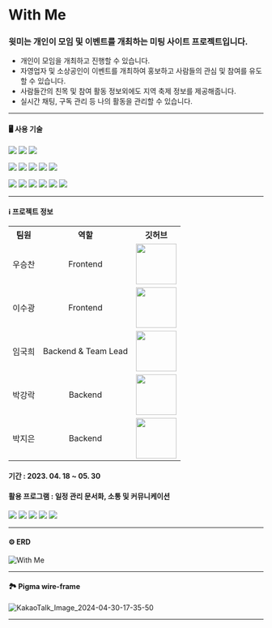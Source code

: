 # With Me 
### 윗미는 개인이 모임 및 이벤트를 개최하는 미팅 사이트 프로젝트입니다.

- 개인이 모임을 개최하고 진행할 수 있습니다. 
- 자영업자 및 소상공인이 이벤트를 개최하여 홍보하고 사람들의 관심 및 참여를 유도할 수 있습니다. 
- 사람들간의 친목 및 참여 활동 정보외에도 지역 축제 정보를 제공해줍니다.
- 실시간 채팅, 구독 관리 등 나의 활동을 관리할 수 있습니다.

***

#### 🖥️ 사용 기술
<img src="https://img.shields.io/badge/Vite-646CFF?style=for-the-badge&logo=Vite&logoColor=white"> <img src="https://img.shields.io/badge/Yarn-2C8EBB?style=for-the-badge&logo=Yarn&logoColor=white"> <img src="https://img.shields.io/badge/Git-F05032?style=for-the-badge&logo=Git&logoColor=white">

<img src="https://img.shields.io/badge/react-61DAFB?style=for-the-badge&logo=react&logoColor=black"> <img src="https://img.shields.io/badge/typescript-3178C6?style=for-the-badge&logo=typescript&logoColor=black"> <img src="https://img.shields.io/badge/reactrouter-CA4245?style=for-the-badge&logo=reactrouter&logoColor=white"> <img src="https://img.shields.io/badge/reactquery-FF4154?style=for-the-badge&logo=reactquery&logoColor=white"> <img src="https://img.shields.io/badge/reacthookform-EC5990?style=for-the-badge&logo=reacthookform&logoColor=white"> 

<img src="https://img.shields.io/badge/Zustand-FFBF00?style=for-the-badge&logo=&logoColor=black"> <img src="https://img.shields.io/badge/axios-5A29E4?style=for-the-badge&logo=axios&logoColor=white"> <img src="https://img.shields.io/badge/tailwindcss-06B6D4?style=for-the-badge&logo=tailwindcss&logoColor=white"> <img src="https://img.shields.io/badge/prettier-F7B93E?style=for-the-badge&logo=prettier&logoColor=white"> <img src="https://img.shields.io/badge/eslint-4B32C3?style=for-the-badge&logo=eslint&logoColor=white"> <img src="https://img.shields.io/badge/vercel-000000?style=for-the-badge&logo=vercel&logoColor=white">


***

#### ℹ️ 프로젝트 정보
<table style="margin-left: 0;">
  <tr>
    <th style="text-align: center;">팀원</th>
    <th style="text-align: center;">역할</th>
    <th style="text-align: center;">깃허브</th>
  </tr>
  <tr>
    <td style="text-align: center;">우승찬</td>
    <td style="text-align: center;">Frontend</td>
    <td style="text-align: center;"><a href="https://github.com/ice-bear98"><img src="https://github.com/ice-bear98.png" width="80" height="80"></a></td>
  </tr>
  <tr>
    <td style="text-align: center;">이수광</td>
    <td style="text-align: center;">Frontend</td>
    <td style="text-align: center;"><a href="https://github.com/sueWavy"><img src="https://github.com/sueWavy.png" width="80" height="80"></a></td>
  </tr>
  <tr>
    <td style="text-align: center;">임국희</td>
    <td style="text-align: center;">Backend & Team Lead</td>
    <td style="text-align: center;"><a href="https://github.com/gamgyul163"><img src="https://github.com/gamgyul163.png" width="80" height="80"></a></td>
  </tr>
  <tr>
    <td style="text-align: center;">박강락</td>
    <td style="text-align: center;">Backend</td>
    <td style="text-align: center;"><a href="https://github.com/DevelopingStone"><img src="https://github.com/DevelopingStone.png" width="80" height="80"></a></td>
  </tr>
  <tr>
    <td style="text-align: center;">박지은</td>
    <td style="text-align: center;">Backend</td>
    <td style="text-align: center;"><a href="https://github.com/je-pa"><img src="https://github.com/je-pa.png" width="80" height="80"></a></td>
  </tr>
</table>

#### 기간 : 2023. 04. 18 ~ 05. 30
#### 활용 프로그램 : 일정 관리 문서화, 소통 및 커뮤니케이션 <br/>
<img src="https://img.shields.io/badge/notion-585858?style=for-the-badge&logo=notion&logoColor=white"> <img src="https://img.shields.io/badge/googlemeet-00897B?style=for-the-badge&logo=googlemeet&logoColor=white"> <img src="https://img.shields.io/badge/figma-F24E1E?style=for-the-badge&logo=figma&logoColor=white"> <img src="https://img.shields.io/badge/kakaotalk-FFCD00?style=for-the-badge&logo=kakaotalk&logoColor=black"> <img src="https://img.shields.io/badge/zep-9F81F7?style=for-the-badge&logo=&logoColor=black">



***

#### ⚙️ ERD
![With Me](https://github.com/WithUS-ZB/withme-fe/assets/148526219/78b95638-f402-4396-9874-ccdfbd0319e8)

***

#### 🏞️ Pigma wire-frame

![KakaoTalk_Image_2024-04-30-17-35-50](https://github.com/WithUS-ZB/withme-fe/assets/148526219/7d2610bd-77a4-4708-b175-86478635cf43)

***

